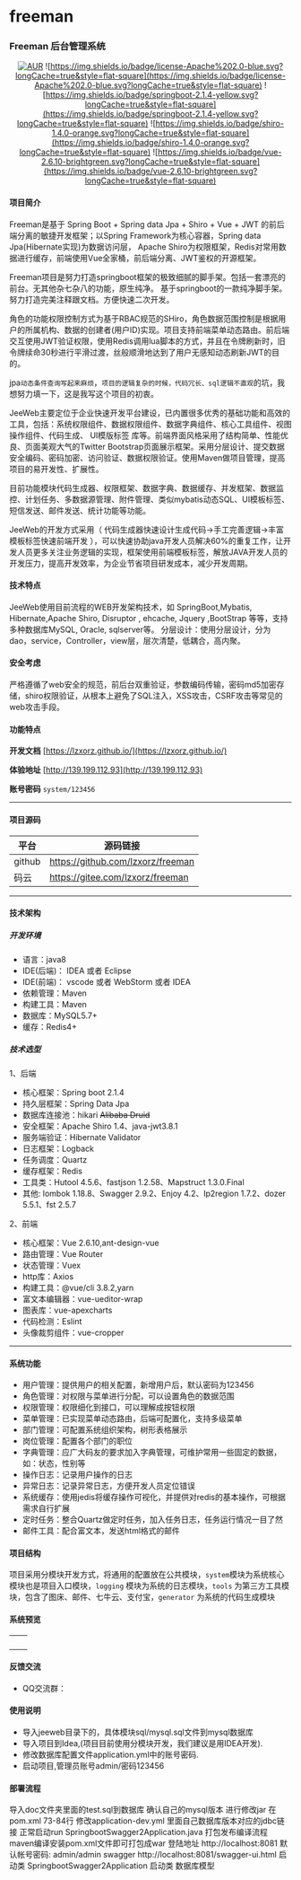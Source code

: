 # freeman

### Freeman 后台管理系统

<div style="text-align: center">

[![AUR](https://img.shields.io/badge/license-Apache%20License%202.0-blue.svg)](https://github.com/elunez/eladmin/blob/master/LICENSE)
![https://img.shields.io/badge/license-Apache%202.0-blue.svg?longCache=true&style=flat-square](https://img.shields.io/badge/license-Apache%202.0-blue.svg?longCache=true&style=flat-square)
![https://img.shields.io/badge/springboot-2.1.4-yellow.svg?longCache=true&style=flat-square](https://img.shields.io/badge/springboot-2.1.4-yellow.svg?longCache=true&style=flat-square)
![https://img.shields.io/badge/shiro-1.4.0-orange.svg?longCache=true&style=flat-square](https://img.shields.io/badge/shiro-1.4.0-orange.svg?longCache=true&style=flat-square)
![https://img.shields.io/badge/vue-2.6.10-brightgreen.svg?longCache=true&style=flat-square](https://img.shields.io/badge/vue-2.6.10-brightgreen.svg?longCache=true&style=flat-square)

</div>

#### 项目简介

Freeman是基于 Spring Boot + Spring data Jpa + Shiro + Vue + JWT 的前后端分离的敏捷开发框架；以Spring Framework为核心容器，Spring data Jpa(Hibernate实现)为数据访问层， Apache Shiro为权限框架，Redis对常用数据进行缓存，前端使用Vue全家桶，前后端分离、JWT鉴权的开源框架。

Freeman项目是努力打造springboot框架的极致细腻的脚手架。包括一套漂亮的前台。无其他杂七杂八的功能，原生纯净。
基于springboot的一款纯净脚手架。努力打造完美注释跟文档。方便快速二次开发。

角色的功能权限控制方式为基于RBAC规范的SHiro，角色数据范围控制是根据用户的所属机构、数据的创建者(用户ID)实现。项目支持前端菜单动态路由。前后端交互使用JWT验证权限，使用Redis调用lua脚本的方式，并且在令牌刷新时，旧令牌续命30秒进行平滑过渡，丝般顺滑地达到了用户无感知动态刷新JWT的目的。

jpa`动态条件查询写起来麻烦`，`项目的逻辑复杂的时候，代码冗长、sql逻辑不直观`的坑，我想努力填一下，这是我写这个项目的初衷。

JeeWeb主要定位于企业快速开发平台建设，已内置很多优秀的基础功能和高效的 工具，包括：系统权限组件、数据权限组件、数据字典组件、核心工具组件、视图操作组件、代码生成、 UI模版标签 库等。前端界面风格采用了结构简单、性能优良、页面美观大气的Twitter Bootstrap页面展示框架。采用分层设计、提交数据安全编码、密码加密、访问验证、数据权限验证。使用Maven做项目管理，提高项目的易开发性、扩展性。

目前功能模块代码生成器、权限框架、数据字典、数据缓存、并发框架、数据监控、计划任务、多数据源管理、附件管理、类似mybatis动态SQL、UI模板标签、短信发送、邮件发送、统计功能等功能。

JeeWeb的开发方式采用（ 代码生成器快速设计生成代码->手工完善逻辑->丰富模板标签快速前端开发 ），可以快速协助java开发人员解决60%的重复工作，让开发人员更多关注业务逻辑的实现，框架使用前端模板标签，解放JAVA开发人员的开发压力，提高开发效率，为企业节省项目研发成本，减少开发周期。

#### 技术特点
JeeWeb使用目前流程的WEB开发架构技术，如 SpringBoot,Mybatis, Hibernate,Apache Shiro, Disruptor , ehcache, Jquery ,BootStrap 等等，支持多种数据库MySQL, Oracle, sqlserver等。 分层设计：使用分层设计，分为dao，service，Controller，view层，层次清楚，低耦合，高内聚。

#### 安全考虑
严格遵循了web安全的规范，前后台双重验证，参数编码传输，密码md5加密存储，shiro权限验证，从根本上避免了SQL注入，XSS攻击，CSRF攻击等常见的web攻击手段。

#### 功能特点


**开发文档**  [https://lzxorz.github.io/](https://lzxorz.github.io/)

**体验地址**  [http://139.199.112.93](http://139.199.112.93)

**账号密码** ```system/123456```

---------------------------

#### 项目源码

|  平台   |   源码链接  |
|---  |------ |
|  github   |  https://github.com/lzxorz/freeman   |
|  码云   |  https://gitee.com/lzxorz/freeman   |

---------------------------

#### 技术架构

##### 开发环境

- 语言：java8
- IDE(后端)： IDEA 或者 Eclipse
- IDE(前端)： vscode 或者 WebStorm 或者 IDEA
- 依赖管理：Maven
- 构建工具：Maven
- 数据库：MySQL5.7+
- 缓存：Redis4+

##### 技术选型

1、后端

- 核心框架：Spring boot 2.1.4
- 持久层框架：Spring Data Jpa
- 数据库连接池：hikari ~~Alibaba Druid~~
- 安全框架：Apache Shiro 1.4、java-jwt3.8.1
- 服务端验证：Hibernate Validator
- 日志框架：Logback
- 任务调度：Quartz
- 缓存框架：Redis
- 工具类：Hutool 4.5.6、fastjson 1.2.58、Mapstruct 1.3.0.Final
- 其他: lombok 1.18.8、Swagger 2.9.2、Enjoy 4.2、Ip2region 1.7.2、dozer 5.5.1、fst 2.5.7

2、前端

- 核心框架：Vue 2.6.10,ant-design-vue
- 路由管理：Vue Router
- 状态管理：Vuex
- http库：Axios
- 构建工具：@vue/cli 3.8.2,yarn
- 富文本编辑器：vue-ueditor-wrap
- 图表库：vue-apexcharts
- 代码检测：Eslint
- 头像裁剪组件：vue-cropper

---------------------------

####  系统功能
- 用户管理：提供用户的相关配置，新增用户后，默认密码为123456
- 角色管理：对权限与菜单进行分配，可以设置角色的数据范围
- 权限管理：权限细化到接口，可以理解成按钮权限
- 菜单管理：已实现菜单动态路由，后端可配置化，支持多级菜单
- 部门管理：可配置系统组织架构，树形表格展示
- 岗位管理：配置各个部门的职位
- 字典管理：应广大码友的要求加入字典管理，可维护常用一些固定的数据，如：状态，性别等
- 操作日志：记录用户操作的日志
- 异常日志：记录异常日志，方便开发人员定位错误
- 系统缓存：使用jedis将缓存操作可视化，并提供对redis的基本操作，可根据需求自行扩展
- 定时任务：整合Quartz做定时任务，加入任务日志，任务运行情况一目了然
- 邮件工具：配合富文本，发送html格式的邮件

#### 项目结构
项目采用分模块开发方式，将通用的配置放在公共模块，```system```模块为系统核心模块也是项目入口模块，```logging``` 模块为系统的日志模块，```tools``` 为第三方工具模块，包含了图床、邮件、七牛云、支付宝，```generator``` 为系统的代码生成模块



#### 系统预览
<table>
    <tr>
        <td><img src=""/></td>
        <td><img src=""/></td>
    </tr>
    <tr>
        <td><img src=""/></td>
        <td><img src=""/></td>
    </tr>
    <tr>
        <td><img src=""/></td>
        <td><img src=""/></td>
    </tr>
    <tr>   
 <td><img src=""/></td>
    </tr>
</table>


#### 反馈交流
- QQ交流群：



#### 使用说明

- 导入jeeweb目录下的，具体模块sql/mysql.sql文件到mysql数据库
- 导入项目到Idea,(项目目前使用分模块开发，我们建议是用IDEA开发).
- 修改数据库配置文件application.yml中的账号密码.
- 启动项目,管理员账号admin/密码123456

#### 部署流程
导入doc文件夹里面的test.sql到数据库
确认自己的mysql版本 进行修改jar 在pom.xml 73-84行
修改application-dev.yml 里面自己数据库版本对应的jdbc链接
正常启动run SpringbootSwagger2Application.java
打包发布编译流程
maven编译安装pom.xml文件即可打包成war
登陆地址
http://localhost:8081 默认帐号密码: admin/admin
swagger http://localhost:8081/swagger-ui.html
启动类
SpringbootSwagger2Application 启动类
数据库模型



